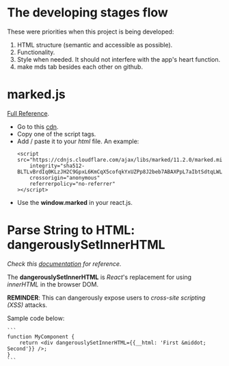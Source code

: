 # The developing stages flow
These were priorities when this project is being developed:
1. HTML structure (semantic and accessible as possible).
1. Functionality.
1. Style when needed. It should not interfere with the app's heart function.
1. make mds tab besides each other on github.


# marked.js
[Full Reference](https://marked.js.org).

- Go to this [cdn](https://cdnjs.com/libraries/marked/).
- Copy one of the script tags.
- Add / paste it to your *html* file. An example:
	```
	<script src="https://cdnjs.cloudflare.com/ajax/libs/marked/11.2.0/marked.min.js"
		integrity="sha512-BLTLvBrdIq0KLzJH2C9GpxL6KmCqX5cofqkYxUZPp8J2beb7ABAXPpL7aIbtSdtqLWLIgAyFFgePj1p/sq7lRw=="
		crossorigin="anonymous"
		referrerpolicy="no-referrer"
	></script>
	```
- Use the **window.marked** in your react.js.

# Parse String to HTML: dangerouslySetInnerHTML
*Check this [documentation](https://legacy.reactjs.org/docs/dom-elements.html) for reference.*

The **dangerouslySetInnerHTML** is *React*'s replacement for using *innerHTML* in the browser DOM.

**REMINDER**: This can dangerously expose users to *cross-site scripting (XSS)* attacks.

Sample code below:

	```
	function MyComponent {
		return <div dangerouslySetInnerHTML={{__html: 'First &middot; Second'}} />;
	}	
	```